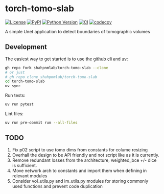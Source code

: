 # torch-tomo-slab

[![License](https://img.shields.io/pypi/l/torch-tomo-slab.svg?color=green)](https://github.com/shahpnmlab/torch-tomo-slab/raw/main/LICENSE)
[![PyPI](https://img.shields.io/pypi/v/torch-tomo-slab.svg?color=green)](https://pypi.org/project/torch-tomo-slab)
[![Python Version](https://img.shields.io/pypi/pyversions/torch-tomo-slab.svg?color=green)](https://python.org)
[![CI](https://github.com/shahpnmlab/torch-tomo-slab/actions/workflows/ci.yml/badge.svg)](https://github.com/shahpnmlab/torch-tomo-slab/actions/workflows/ci.yml)
[![codecov](https://codecov.io/gh/shahpnmlab/torch-tomo-slab/branch/main/graph/badge.svg)](https://codecov.io/gh/shahpnmlab/torch-tomo-slab)

A simple Unet application to detect boundaries of tomographic volumes

## Development

The easiest way to get started is to use the [github cli](https://cli.github.com)
and [uv](https://docs.astral.sh/uv/getting-started/installation/):

```sh
gh repo fork shahpnmlab/torch-tomo-slab --clone
# or just
# gh repo clone shahpnmlab/torch-tomo-slab
cd torch-tomo-slab
uv sync
```

Run tests:

```sh
uv run pytest
```

Lint files:

```sh
uv run pre-commit run --all-files
```

## TODO

1. Fix p02 script to use tomo dims from constants for colume resizing
2. Overhall the design to be API friendly and not script like as it is currently.
3. Remove redundant losses from the architecture, weighted_bce +/- dice is sufficient.
4. Move network arch to constants and import them when defining in relevant modules
5. Consider vol_utils.py and im_utils.py modules for storing commonly used functions and prevent code duplication
